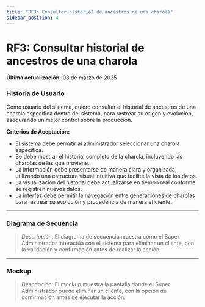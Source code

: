 ```yaml
---
title: "RF3: Consultar historial de ancestros de una charola"  
sidebar_position: 4
---
```


# RF3: Consultar historial de ancestros de una charola

**Última actualización:** 08 de marzo de 2025

### Historia de Usuario
Como usuario del sistema, quiero consultar el historial de ancestros de una charola específica dentro del sistema, para rastrear su origen y evolución, asegurando un mejor control sobre la producción.

  **Criterios de Aceptación:**
  - El sistema debe permitir al administrador seleccionar una charola específica.
  - Se debe mostrar el historial completo de la charola, incluyendo las charolas de las que proviene.
  - La información debe presentarse de manera clara y organizada, utilizando una estructura visual intuitiva que facilite la vista de los datos.
  - La visualización del historial debe actualizarse en tiempo real conforme se registren nuevos datos.
  - La interfaz debe permitir la navegación entre generaciones de charolas para rastrear su evolución y procedencia de manera eficiente.

---

### Diagrama de Secuencia

> *Descripción*: El diagrama de secuencia muestra cómo el Super Administrador interactúa con el sistema para eliminar un cliente, con la validación y confirmación antes de realizar la acción.

---

### Mockup

> *Descripción*: El mockup muestra la pantalla donde el Super Administrador puede eliminar un cliente, con la opción de confirmación antes de ejecutar la acción.
